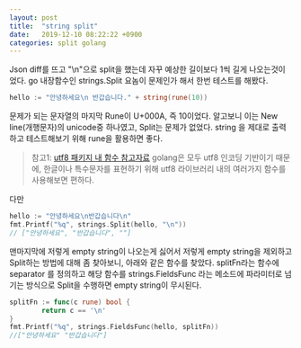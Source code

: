 ```yaml
---
layout: post
title:  "string split"
date:   2019-12-10 08:22:22 +0900
categories: split golang
---
```


Json diff를 뜨고 "\n"으로 split을 했는데 자꾸 예상한 길이보다 1씩 길게 나오는것이었다.
go 내장함수인 strings.Split 요놈이 문제인가 해서 한번 테스트를 해봤다.
~~~go
hello := "안녕하세요\n 반갑습니다." + string(rune(10))
~~~
문제가 되는 문자열의 마지막 Rune이 U+000A, 즉 10이었다. 알고보니 이는 New line(개행문자)의 unicode중 하나였고, Split는 문제가 없었다. string 을 제대로 출력하고 테스트해보기 위해 rune을 활용하면 좋다.

> 참고1: [utf8 패키지 내 함수 참고자료](http://pyrasis.com/book/GoForTheReallyImpatient/Unit45/02)
golang은 모두 utf8 인코딩 기반이기 때문에, 한글이나 특수문자를 표현하기 위해 utf8 라이브러리 내의 여러가지 함수를 사용해보면 편하다.

다만 

~~~go
hello := "안녕하세요\n반갑습니다\n"
fmt.Printf("%q", strings.Split(hello, "\n"))
// ["안녕하세요", "반갑습니다", ""]
~~~

맨마지막에 저렇게 empty string이 나오는게 싫어서 저렇게 empty string을 제외하고 Split하는 방법에 대해 좀 찾아보니, 아래와 같은 함수를 찾았다. splitFn라는 함수에 separator 를 정의하고 해당 함수를 strings.FieldsFunc 라는 메소드에 파라미터로 넘기는 방식으로 Split을 수행하면 empty string이 무시된다.

~~~go
splitFn := func(c rune) bool {
        return c == '\n'
}
fmt.Printf("%q", strings.FieldsFunc(hello, splitFn))
//["안녕하세요" "반갑습니다"]
~~~